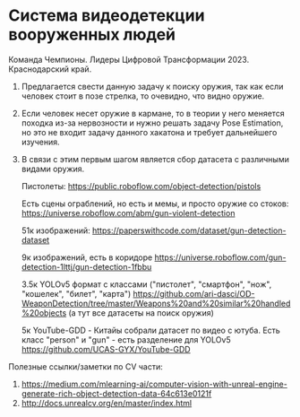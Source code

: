 # Система видеодетекции вооруженных людей
Команда Чемпионы. Лидеры Цифровой Трансформации 2023. Краснодарский край. 
1. Предлагается свести данную задачу к поиску оружия, так как если человек стоит в позе стрелка, то очевидно, что видно оружие.
2. Если человек несет оружие в кармане, то в теории у него меняется походка из-за нервозности и нужно решать задачу Pose Estimation, но это не входит задачу данного хакатона и требует дальнейшего изучения.
3. В связи с этим первым шагом является сбор датасета с различными видами оружия.
   
   Пистолеты:
   https://public.roboflow.com/object-detection/pistols
   
   Есть сцены ограблений, но есть и мемы, и просто оружие со стоков:
   https://universe.roboflow.com/abm/gun-violent-detection
   
   51к изображений:
   https://paperswithcode.com/dataset/gun-detection-dataset
   
   9к изображений, есть в коридоре
   https://universe.roboflow.com/gun-detection-1lttj/gun-detection-1fbbu

   3.5к YOLOv5 формат с классами ("пистолет", "смартфон", "нож", "кошелек", "билет", "карта")
   https://github.com/ari-dasci/OD-WeaponDetection/tree/master/Weapons%20and%20similar%20handled%20objects
   (а тут все датасеты на поиск оружия)

   5к YouTube-GDD - Китайы собрали датасет по видео с ютуба. Есть класс "person" и "gun" - есть разделение для YOLOv5
   https://github.com/UCAS-GYX/YouTube-GDD


Полезные ссылки/заметки по CV части:
1. https://medium.com/mlearning-ai/computer-vision-with-unreal-engine-generate-rich-object-detection-data-64c613e0121f
2. http://docs.unrealcv.org/en/master/index.html
